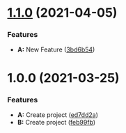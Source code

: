 # [1.1.0](https://github.com/jrel/lib-publish-version/compare/v1.0.0...v1.1.0) (2021-04-05)


### Features

* **A:** New Feature ([3bd6b54](https://github.com/jrel/lib-publish-version/commit/3bd6b540041e8e49e4091b0e9b1f7f8f065e2f9d))

# 1.0.0 (2021-03-25)


### Features

* **A:** Create project ([ed7dd2a](https://github.com/jrel/lib-publish-version/commit/ed7dd2a3d32eac0d1723a35afcc92d0dd40b22d6))
* **B:** Create project ([feb99fb](https://github.com/jrel/lib-publish-version/commit/feb99fba8ab71c46d221bc242fc7065db579bf28))
